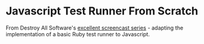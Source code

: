 # Javascript Test Runner From Scratch

From Destroy All Software's [excellent screencast series](https://www.destroyallsoftware.com/screencasts/catalog) - adapting the implementation of a basic Ruby test runner to Javascript.
